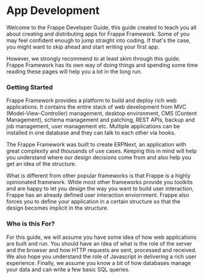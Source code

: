 # App Development

Welcome to the Frappe Developer Guide, this guide created to teach you all about creating and distributing apps for Frappe Framework. Some of you may feel confident enough to jump straight into coding. If that's the case, you might want to skip ahead and start writing your first app.

However, we strongly recommend to at least skim through this guide. Frappe Framework has its own way of doing things and spending some time reading these pages will help you a lot in the long run.

### Getting Started

Frappe Framework provides a platform to build and deploy rich web applications. It contains the entire stack of web development from MVC (Model-View-Controller) management, desktop environment, CMS (Content Management), schema management and patching, REST APIs, backup and job management, user management etc. Multiple applications can be installed in one database and they can talk to each other via hooks.

The Frappe Framework was built to create ERPNext, an application with great complexity and thousands of use cases. Keeping this in mind will help you understand where our design decisions come from and also help you get an idea of the structure.

What is different from other popular frameworks is that Frappe is a highly opinionated framework. While most other frameworks provide you toolkits and are happy to let you design the way you want to build user interaction, Frappe has an already defined user interaction enviornment. Frappe also forces you to define your application in a certain structure so that the design becomes implicit in the structure.

### Who is this For?

For this guide, we will assume you have some idea of how web applications are built and run. You should have an idea of what is the role of the server and the browser and how HTTP requests are sent, processed and received. We also hope you understand the role of Javascript in delivering a rich user experience. Finally, we assume you know a bit of how databases manage your data and can write a few basic SQL queries.

